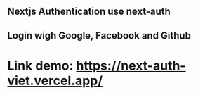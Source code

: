 ## Nextjs Authentication use next-auth

## Login wigh Google, Facebook and Github

# Link demo: https://next-auth-viet.vercel.app/



